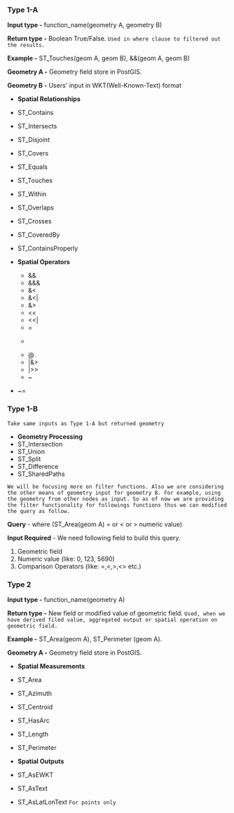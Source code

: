 ### Type 1-A

**Input type -** function_name(geometry A, geometry B)

**Return type -** Boolean True/False. `Used in where clause to filtered out the results.`

**Example -** ST_Touches(geom A, geom B), &&(geom A, geom B)

**Geometry A -** Geometry field store in PostGIS.

**Geometry B -** Users' input in WKT(Well-Known-Text) format
    

* **Spatial Relationships**
 * ST_Contains 
 * ST_Intersects 
 * ST_Disjoint
 * ST_Covers
 * ST_Equals
 * ST_Touches
 * ST_Within
 * ST_Overlaps 
 * ST_Crosses
 * ST_CoveredBy
 * ST_ContainsProperly

* **Spatial Operators**
  * && 
  * &&&
  * &< 
  * &<| 
  * &> 
  * << 
  * <<| 
  * = 
  * >> 
  * @ 
  * |&> 
  * |>> 
  * ~ 
 * ~= 

### Type 1-B 

`Take same inputs as Type 1-A but returned geometry`

* **Geometry Processing** 
 * ST_Intersection
 * ST_Union
 * ST_Split
 * ST_Difference
 * ST_SharedPaths

`We will be focusing more on filter functions. Also we are considering the other means of geometry input for geometry B. For example, using the geometry from other nodes as input. So as of now we are providing the filter functionality for followings functions thus we can modified the query as follow.`

**Query** - where (ST_Area(geom A) = or < or > numeric value)  

**Input Required** - We need following field to build this query.

1. Geometric field
2. Numeric value (like: 0, 123, 5690)
3. Comparison Operators (like: =,<,>,<> etc.)

### Type 2
    
**Input type -** function_name(geometry A)

**Return type -** New field or modified value of geometric field. `Used, when we have derived filed value, aggregated output or spatial operation on geometric field.`

**Example -** ST_Area(geom A), ST_Perimeter (geom A).

**Geometry A -** Geometry field store in PostGIS.
 
* **Spatial Measurements**
 * ST_Area
 * ST_Azimuth
 * ST_Centroid
 * ST_HasArc
 * ST_Length
 * ST_Perimeter

* **Spatial Outputs**
 * ST_AsEWKT
 * ST_AsText 
 * ST_AsLatLonText `For points only`



